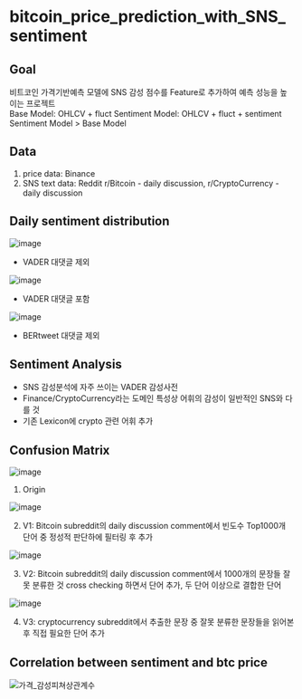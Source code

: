 # bitcoin_price_prediction_with_SNS_sentiment

## Goal
비트코인 가격기반예측 모델에 SNS 감성 점수를 Feature로 추가하여 예측 성능을 높이는 프로젝트 <br>
Base Model: OHLCV + fluct
Sentiment Model: OHLCV + fluct + sentiment
Sentiment Model > Base Model

## Data
1. price data: Binance
2. SNS text data: Reddit r/Bitcoin - daily discussion, r/CryptoCurrency - daily discussion

## Daily sentiment distribution

![image](https://user-images.githubusercontent.com/28949162/159929420-b7b73d02-a5b9-4d2b-a9d9-454e0d1d9e50.png)

- VADER 대댓글 제외

![image](https://user-images.githubusercontent.com/28949162/159929537-1467c068-d8e4-4790-a4a1-14b09a84d29c.png)

- VADER 대댓글 포함

![image](https://user-images.githubusercontent.com/28949162/159929661-46900b61-c441-4188-b6e9-52eadd6c4ddc.png)

- BERtweet 대댓글 제외

## Sentiment Analysis
- SNS 감성분석에 자주 쓰이는 VADER 감성사전
- Finance/CryptoCurrency라는 도메인 특성상 어휘의 감성이 일반적인 SNS와 다를 것
- 기존 Lexicon에 crypto 관련 어휘 추가

## Confusion Matrix

![image](https://user-images.githubusercontent.com/28949162/157691854-061ee33e-ba0a-429f-8a8e-144ea4576060.png)

1. Origin

![image](https://user-images.githubusercontent.com/28949162/157691931-d350fbd9-ef61-4ba0-b7d1-109ad76b6c34.png)

2. V1: Bitcoin subreddit의 daily discussion comment에서 빈도수 Top1000개 단어 중 정성적 판단하에 필터링 후 추가

![image](https://user-images.githubusercontent.com/28949162/157691964-65be3f68-52ff-457b-ab54-31b5a8fea846.png)

3. V2: Bitcoin subreddit의 daily discussion comment에서 1000개의 문장들 잘못 분류한 것 cross checking 하면서 단어 추가, 두 단어 이상으로 결합한 단어

![image](https://user-images.githubusercontent.com/28949162/157691983-63ef198b-d20c-45f8-93e4-9e77defcece2.png)

4. V3: cryptocurrency subreddit에서 추출한 문장 중 잘못 분류한 문장들을 읽어본 후 직접 필요한 단어 추가

## Correlation between sentiment and btc price

![가격_감성피쳐상관계수](https://user-images.githubusercontent.com/28949162/163505854-55408649-2db9-4fe5-bbc2-1e83f6fca991.PNG)

